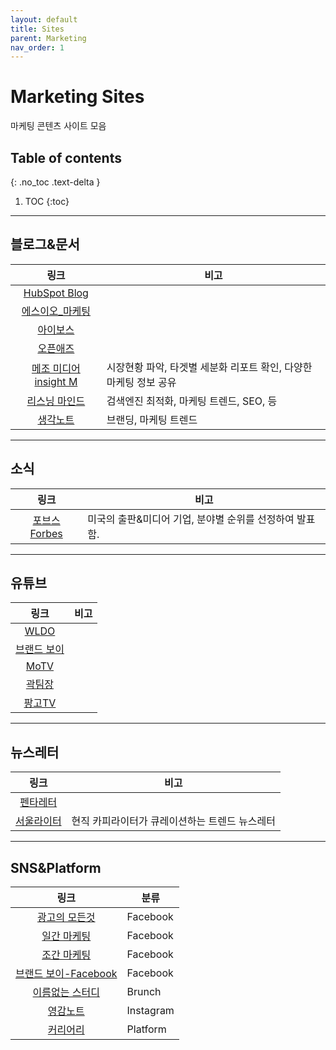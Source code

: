 ```yaml
---
layout: default
title: Sites
parent: Marketing
nav_order: 1
---
```


# Marketing Sites
마케팅 콘텐츠 사이트 모음

## Table of contents
{: .no_toc .text-delta }

1. TOC
{:toc}

---

## 블로그&문서

|링크|비고|
|:--:|--|
|[HubSpot Blog](https://blog.hubspot.com/?hubs_content=blog.hubspot.com%2Fmarketing%2Fcompetitive-analysis-kit&hubs_content-cta=null)||
|[에스이오_마케팅](https://seo-marketing.co.kr/)||
|[아이보스](https://www.i-boss.co.kr/)||
|[오픈애즈](http://www.openads.co.kr/home)||
|[메조 미디어 insight M](https://www.mezzomedia.co.kr/insight_m)|시장현황 파악, 타겟별 세분화 리포트 확인, 다양한 마케팅 정보 공유|
|[리스닝 마인드](https://www.ascentkorea.com/ascent-korea-official-blog-listeningmind/)|검색엔진 최적화, 마케팅 트렌드, SEO, 등|
|[생각노트](https://think-note.com/)|브랜딩, 마케팅 트렌드|

---

## 소식

|링크|비고|
|:--:|--|
[포브스 Forbes](https://www.forbes.com/?sh=67d622ea2254)|미국의 출판&미디어 기업, 분야별 순위를 선정하여 발표함.|

---

## 유튜브

|링크|비고|
|:--:|--|
|[WLDO](https://www.youtube.com/channel/UCijBTYEiKT1OJO54C6PnRqw)||
|[브랜드 보이](https://www.youtube.com/channel/UCJw0YwcV3KX2s3AmTSHKTqg)||
|[MoTV](https://www.youtube.com/c/MoTVshow/videos)||
|[곽팀장](https://www.youtube.com/c/%EA%B3%BD%ED%8C%80%EC%9E%A5/featured)||
|[팡고TV](https://www.youtube.com/channel/UCSAViyUVbsTHii2pfaGRKng/videos)||

---

## 뉴스레터

|링크|비고|
|:--:|--|
|[펜타레터](https://page.stibee.com/archives/79436)||
|[서울라이터](https://www.seoulwriter.com/letter)|현직 카피라이터가 큐레이션하는 트렌드 뉴스레터|

---

## SNS&Platform

|링크|분류|
|:--:|--|
|[광고의 모든것](https://www.facebook.com/AllaboutAD)|Facebook|
|[일간 마케팅](https://www.facebook.com/dailymaarketing)|Facebook|
|[조간 마케팅](https://www.facebook.com/mktpaper/)|Facebook|
|[브랜드 보이-Facebook](https://www.facebook.com/Brandboy1/)|Facebook|
|[이름없는 스터디](https://brunch.co.kr/@nonamestudy)|Brunch|
|[영감노트](https://www.instagram.com/ins.note)|Instagram|
|[커리어리](https://careerly.co.kr/)|Platform|
